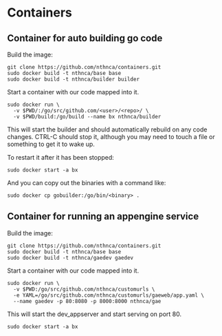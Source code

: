 # Containers

## Container for auto building go code

Build the image:

```
git clone https://github.com/nthnca/containers.git
sudo docker build -t nthnca/base base
sudo docker build -t nthnca/builder builder
```

Start a container with our code mapped into it.

```
sudo docker run \
  -v $PWD/:/go/src/github.com/<user>/<repo>/ \
  -v $PWD/build:/go/build --name bx nthnca/builder
```

This will start the builder and should automatically rebuild on any code
changes. CTRL-C should stop it, although you may need to touch a file or
something to get it to wake up.

To restart it after it has been stopped:

```
sudo docker start -a bx
```

And you can copy out the binaries with a command like:

```
sudo docker cp gobuilder:/go/bin/<binary> .
```

## Container for running an appengine service

Build the image:

```
git clone https://github.com/nthnca/containers.git
sudo docker build -t nthnca/base base
sudo docker build -t nthnca/gaedev gaedev
```

Start a container with our code mapped into it.

```
sudo docker run \
  -v $PWD:/go/src/github.com/nthnca/customurls \
  -e YAML=/go/src/github.com/nthnca/customurls/gaeweb/app.yaml \
  --name gaedev -p 80:8080 -p 8000:8000 nthnca/gae
```

This will start the dev_appserver and start serving on port 80.

```
sudo docker start -a bx
```
